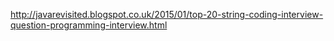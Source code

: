 http://javarevisited.blogspot.co.uk/2015/01/top-20-string-coding-interview-question-programming-interview.html

